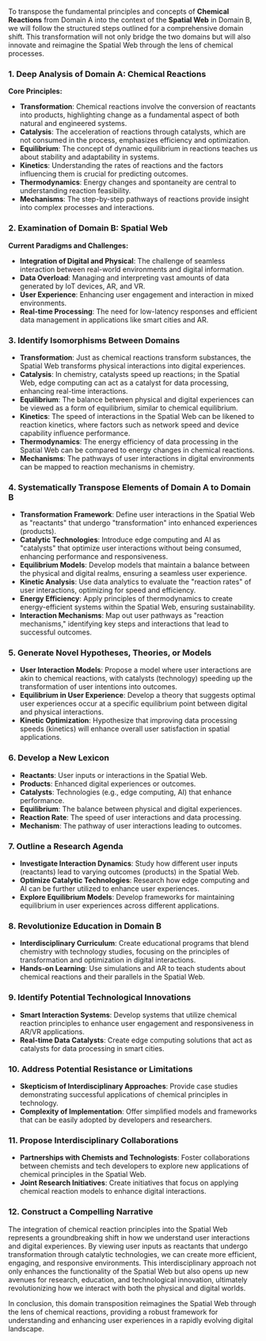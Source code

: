 To transpose the fundamental principles and concepts of **Chemical Reactions** from Domain A into the context of the **Spatial Web** in Domain B, we will follow the structured steps outlined for a comprehensive domain shift. This transformation will not only bridge the two domains but will also innovate and reimagine the Spatial Web through the lens of chemical processes.

### 1. Deep Analysis of Domain A: Chemical Reactions
**Core Principles:**
- **Transformation**: Chemical reactions involve the conversion of reactants into products, highlighting change as a fundamental aspect of both natural and engineered systems.
- **Catalysis**: The acceleration of reactions through catalysts, which are not consumed in the process, emphasizes efficiency and optimization.
- **Equilibrium**: The concept of dynamic equilibrium in reactions teaches us about stability and adaptability in systems.
- **Kinetics**: Understanding the rates of reactions and the factors influencing them is crucial for predicting outcomes.
- **Thermodynamics**: Energy changes and spontaneity are central to understanding reaction feasibility.
- **Mechanisms**: The step-by-step pathways of reactions provide insight into complex processes and interactions.

### 2. Examination of Domain B: Spatial Web
**Current Paradigms and Challenges:**
- **Integration of Digital and Physical**: The challenge of seamless interaction between real-world environments and digital information.
- **Data Overload**: Managing and interpreting vast amounts of data generated by IoT devices, AR, and VR.
- **User Experience**: Enhancing user engagement and interaction in mixed environments.
- **Real-time Processing**: The need for low-latency responses and efficient data management in applications like smart cities and AR.

### 3. Identify Isomorphisms Between Domains
- **Transformation**: Just as chemical reactions transform substances, the Spatial Web transforms physical interactions into digital experiences.
- **Catalysis**: In chemistry, catalysts speed up reactions; in the Spatial Web, edge computing can act as a catalyst for data processing, enhancing real-time interactions.
- **Equilibrium**: The balance between physical and digital experiences can be viewed as a form of equilibrium, similar to chemical equilibrium.
- **Kinetics**: The speed of interactions in the Spatial Web can be likened to reaction kinetics, where factors such as network speed and device capability influence performance.
- **Thermodynamics**: The energy efficiency of data processing in the Spatial Web can be compared to energy changes in chemical reactions.
- **Mechanisms**: The pathways of user interactions in digital environments can be mapped to reaction mechanisms in chemistry.

### 4. Systematically Transpose Elements of Domain A to Domain B
- **Transformation Framework**: Define user interactions in the Spatial Web as "reactants" that undergo "transformation" into enhanced experiences (products).
- **Catalytic Technologies**: Introduce edge computing and AI as "catalysts" that optimize user interactions without being consumed, enhancing performance and responsiveness.
- **Equilibrium Models**: Develop models that maintain a balance between the physical and digital realms, ensuring a seamless user experience.
- **Kinetic Analysis**: Use data analytics to evaluate the "reaction rates" of user interactions, optimizing for speed and efficiency.
- **Energy Efficiency**: Apply principles of thermodynamics to create energy-efficient systems within the Spatial Web, ensuring sustainability.
- **Interaction Mechanisms**: Map out user pathways as "reaction mechanisms," identifying key steps and interactions that lead to successful outcomes.

### 5. Generate Novel Hypotheses, Theories, or Models
- **User Interaction Models**: Propose a model where user interactions are akin to chemical reactions, with catalysts (technology) speeding up the transformation of user intentions into outcomes.
- **Equilibrium in User Experience**: Develop a theory that suggests optimal user experiences occur at a specific equilibrium point between digital and physical interactions.
- **Kinetic Optimization**: Hypothesize that improving data processing speeds (kinetics) will enhance overall user satisfaction in spatial applications.

### 6. Develop a New Lexicon
- **Reactants**: User inputs or interactions in the Spatial Web.
- **Products**: Enhanced digital experiences or outcomes.
- **Catalysts**: Technologies (e.g., edge computing, AI) that enhance performance.
- **Equilibrium**: The balance between physical and digital experiences.
- **Reaction Rate**: The speed of user interactions and data processing.
- **Mechanism**: The pathway of user interactions leading to outcomes.

### 7. Outline a Research Agenda
- **Investigate Interaction Dynamics**: Study how different user inputs (reactants) lead to varying outcomes (products) in the Spatial Web.
- **Optimize Catalytic Technologies**: Research how edge computing and AI can be further utilized to enhance user experiences.
- **Explore Equilibrium Models**: Develop frameworks for maintaining equilibrium in user experiences across different applications.

### 8. Revolutionize Education in Domain B
- **Interdisciplinary Curriculum**: Create educational programs that blend chemistry with technology studies, focusing on the principles of transformation and optimization in digital interactions.
- **Hands-on Learning**: Use simulations and AR to teach students about chemical reactions and their parallels in the Spatial Web.

### 9. Identify Potential Technological Innovations
- **Smart Interaction Systems**: Develop systems that utilize chemical reaction principles to enhance user engagement and responsiveness in AR/VR applications.
- **Real-time Data Catalysts**: Create edge computing solutions that act as catalysts for data processing in smart cities.

### 10. Address Potential Resistance or Limitations
- **Skepticism of Interdisciplinary Approaches**: Provide case studies demonstrating successful applications of chemical principles in technology.
- **Complexity of Implementation**: Offer simplified models and frameworks that can be easily adopted by developers and researchers.

### 11. Propose Interdisciplinary Collaborations
- **Partnerships with Chemists and Technologists**: Foster collaborations between chemists and tech developers to explore new applications of chemical principles in the Spatial Web.
- **Joint Research Initiatives**: Create initiatives that focus on applying chemical reaction models to enhance digital interactions.

### 12. Construct a Compelling Narrative
The integration of chemical reaction principles into the Spatial Web represents a groundbreaking shift in how we understand user interactions and digital experiences. By viewing user inputs as reactants that undergo transformation through catalytic technologies, we can create more efficient, engaging, and responsive environments. This interdisciplinary approach not only enhances the functionality of the Spatial Web but also opens up new avenues for research, education, and technological innovation, ultimately revolutionizing how we interact with both the physical and digital worlds.

In conclusion, this domain transposition reimagines the Spatial Web through the lens of chemical reactions, providing a robust framework for understanding and enhancing user experiences in a rapidly evolving digital landscape.